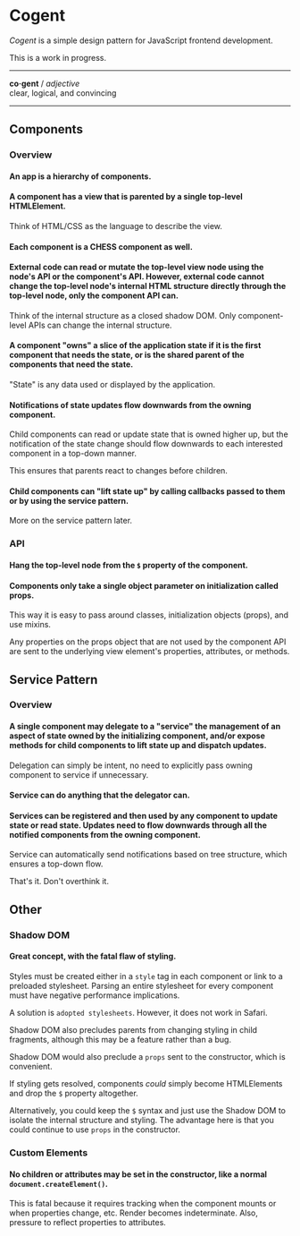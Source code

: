 # Cogent <!-- omit in toc -->

_Cogent_ is a simple design pattern for JavaScript frontend development.

This is a work in progress.

---

**co·gent** / _adjective_<br>
clear, logical, and convincing

---

## Components

### Overview

#### An app is a hierarchy of components.

#### A component has a view that is parented by a single top-level HTMLElement.

Think of HTML/CSS as the language to describe the view.

#### Each component is a CHESS component as well.

#### External code can read or mutate the top-level view node using the node's API or the component's API. However, external code cannot change the top-level node's internal HTML structure directly through the top-level node, only the component API can.

Think of the internal structure as a closed shadow DOM. Only component-level APIs can change the internal structure.

#### A component "owns" a slice of the application state if it is the first component that needs the state, or is the shared parent of the components that need the state.

"State" is any data used or displayed by the application.

#### Notifications of state updates flow downwards from the owning component.

Child components can read or update state that is owned higher up, but the notification of the state change should flow downwards to each interested component in a top-down manner.

This ensures that parents react to changes before children.

#### Child components can "lift state up" by calling callbacks passed to them or by using the service pattern.

More on the service pattern later.

### API

#### Hang the top-level node from the `$` property of the component.

#### Components only take a single object parameter on initialization called props.

This way it is easy to pass around classes, initialization objects (props), and use mixins.

Any properties on the props object that are not used by the component API are sent to the underlying view element's properties, attributes, or methods.

## Service Pattern

### Overview

#### A single component may delegate to a "service" the management of an aspect of state owned by the initializing component, and/or expose methods for child components to lift state up and dispatch updates.

Delegation can simply be intent, no need to explicitly pass owning component to service if unnecessary.

#### Service can do anything that the delegator can.

#### Services can be registered and then used by any component to update state or read state. Updates need to flow downwards through all the notified components from the owning component.

Service can automatically send notifications based on tree structure, which ensures a top-down flow.

That's it. Don't overthink it.

## Other

### Shadow DOM

#### Great concept, with the fatal flaw of styling.

Styles must be created either in a `style` tag in each component or link to a preloaded stylesheet. Parsing an entire stylesheet for every component must have negative performance implications.

A solution is `adopted stylesheets`. However, it does not work in Safari.

Shadow DOM also precludes parents from changing styling in child fragments, although this may be a feature rather than a bug.

Shadow DOM would also preclude a `props` sent to the constructor, which is convenient.

If styling gets resolved, components _could_ simply become HTMLElements and drop the `$` property altogether.

Alternatively, you could keep the `$` syntax and just use the Shadow DOM to isolate the internal structure and styling. The advantage here is that you could continue to use `props` in the constructor.

### Custom Elements

#### No children or attributes may be set in the constructor, like a normal `document.createElement()`.

This is fatal because it requires tracking when the component mounts or when properties change, etc. Render becomes indeterminate. Also, pressure to reflect properties to attributes.
